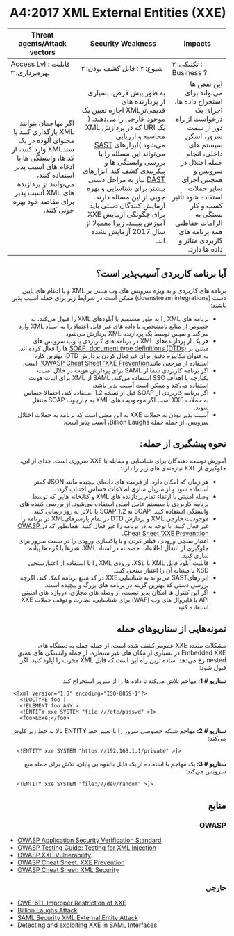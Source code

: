 # <div dir="rtl" align="right">A4:2017 XML External Entities (XXE)</div> 

| Threat agents/Attack vectors | Security Weakness           | Impacts               |
| -- | -- | -- |
| Access Lvl : قابلیت بهره‌برداری: ۳ | شیوع: ۲ : قابل کشف بودن: ۳ | تکنیکی: ۳ : Business ? |
| <div dir="rtl" align="right">اگر مهاجمان بتوانند XML بارگذاری کنند یا محتوای آلوده در یک سندXML  وارد کنند، از کد ها، وابستگی ها یا ادغام های آسیب پذیر استفاده کنند، می‌توانند از پردازنده های XML آسیب پذیر برای مقاصد خود بهره جویی کنند.</div> | <div dir="rtl" align="right"> به طور پیش فرض، بسیاری از پردازنده های قدیمی‌ترXML  اجازه تعیین یک موجود خارجی را می‌دهند. ( یک URI  که در پردازش XML  محاسبه و ارزیابی می‌شود.)ابزارهای <a href="https://owasp.org/www-community/Source_Code_Analysis_Tools">SAST</a> می‌تواند این مسئله را با بررسی وابستگی ها و پیکربندی کشف کند. ابزارهای <a href="https://owasp.org/www-community/Vulnerability_Scanning_Tools">DAST</a> نیاز به مراحل دستی بیشتر برای شناسایی و بهره جویی از این مسئله دارند. آزمایش کنندگان دستی باید برای چگونگی آزمایش XXE آموزش ببینند، زیرا معمولا از سال 2017 آزمایش نشده اند.</div> | <div dir="rtl" align="right">این نقص ها می‌تواند برای استخراج داده ها، اجرای یک درخواست از راه دور از سمت سرور، اسکن سیستم های داخلی، انجام حمله اختلال در سرویس و همچنین اجرای سایر حملات استفاده شود.تأثیر کسب و کار بستگی به الزامات حفاظتی همه برنامه های کاربردی متاثر و داده ها دارد.</div> |

## <div dir="rtl" align="right">آیا برنامه کاربردی آسیب‌پذیر است؟</div>

<p dir="rtl" align="right">برنامه های کاربردی و به ویژه سرویس های وب مبتنی بر XML و یا ادغام های پایین دست (downstream integrations) ممکن است در شرایط زیر برای حمله آسیب پذیر باشند:</p>

<ul dir="rtl" align="right">
  <li>
    برنامه های XML را به طور مستقیم یا آپلودهای XML را قبول می‌کند، به خصوص از منابع نامشخص، یا داده های غیر قابل اعتماد را به اسناد XML وارد می‌کند و سپس توسط یک پردازنده XML پردازش می‌شود.
  </li>
  <li>
    هر یک از پردازنده‌های XML در برنامه های کاربردی یا وب سرویس های مبتنی بر <a href="https://en.wikipedia.org/wiki/Document_type_definition">SOAP، document type definitions (DTDs)</a> ها را فعال کرده اند. به عنوان مکانیزم دقیق برای غیرفعال کردن پردازش DTD، بهترین کار، استفاده از مرجعی مانند<a href="https://cheatsheetseries.owasp.org/cheatsheets/XML_External_Entity_Prevention_Cheat_Sheet.html">OWASP Cheat Sheet 'XXE Prevention'</a>. است.
</li>
  <li>اگر برنامه کاربردی شما از SAML برای پردازش هویت در خلال امنیت یکپارچه یا اهداف SSO استفاده می‌کند. SAML از XML برای اثبات هویت استفاده می‌کند و ممکن است آسیب پذیر باشد.
</li>
  <li>اگر برنامه کاربردی از SOAP قبل از نسخه 1.2 استفاده کند، احتمالا حساس به حملات XXE است اگر موجودیت های XML به چارچوب SOAP منتقل شوند.</li>
  <li>آسیب پذیر بودن به حملات XXE به این معنی است که برنامه به حملات اختلال سرویس، از جمله حمله Billion Laughs، آسیب پذیر است.</li>
</ul>

## <div dir="rtl" align="right">نحوه پیشگیری از حمله:</div>

<p dir="rtl" align="right">آموزش توسعه دهندگان برای شناسایی و مقابله با XXE ضروری است. جدای از این، جلوگیری از XXE نیازمندی های زیر را دارد:</p>

<ul dir="rtl" align="right">
  <li>هر زمان که امکان دارد، از فرمت های داده‌ای پیچیده مانند JSON کمتر استفاده شود و از سریال سازی اطلاعات حساس اجتناب گردد.</li>
  <li>وصله امنیتی یا ارتقاء تمام پردازنده های XML و کتابخانه هایی که توسط برنامه کاربردی یا سیستم عامل اصلی استفاده می‌شود. از بررسی کننده های وابستگی استفاده کنید. SOAP به SOAP 1.2 یا بالاتر به روز رسانی کنید.
  </li>
  <li>
    موجودیت خارجی XML و پردازش DTD در تمام پارسرهایXML  در برنامه را غیر فعال کنید، با توجه به در برنامه را غیر فعال کنید، همانطور که در<a href="https://cheatsheetseries.owasp.org/cheatsheets/XML_External_Entity_Prevention_Cheat_Sheet.html"> OWASP Cheat Sheet 'XXE  Preventtion</a>.
  </li>
  <li>اعتبار سنجی ورودی، فیلتر کردن و یا پاکسازی ورودی را در سمت سرور برای جلوگیری از انتقال اطلاعات خصمانه در اسناد XML، هدرها یا گره ها پیاده سازی کنید.</li>
  <li>قابلیت آپلود فایل XML یا XSL، ورودی XML را با استفاده از اعتبارسنجی XSD یا مشابه آن را اعتبار سنجی کنید.</li>
  <li>ابزارهایSAST می‌تواند به شناسایی XXE در کد منبع برنامه کمک کند، اگرچه بررسی دستی کد بهترین گزینه در برنامه های بزرگ و پیچیده است.</li>
  <li>اگر این کنترل ها امکان پذیر نیست، از وصله های مجازی، دروازه های امنیتی  API یا فایروال های وب (WAF) برای شناسایی، نظارت و توقف حملات XXE استفاده کنید. </li>
</ul>

## <div dir="rtl" align="right">نمونه‌هایی از سناریوهای حمله</div>

<p dir="rtl" align="right">مشکلات متعدد XXE عمومی‌کشف شده است، از جمله حمله به دستگاه های Embedded XXE در بسیاری از مکان های غیر منتظره، از جمله وابستگی های عمیق nested رخ می‌دهد. ساده ترین راه این است که فایل XML مخرب را آپلود کنید، اگر قبول شود:</p>

<p dir="rtl" align="right"><strong>سناریو # 1: </strong>مهاجم تلاش می‌کند تا داده ها را از سرور استخراج کند:</p>

```
  <?xml version="1.0" encoding="ISO-8859-1"?>
    <!DOCTYPE foo [
    <!ELEMENT foo ANY >
    <!ENTITY xxe SYSTEM "file:///etc/passwd" >]>
    <foo>&xxe;</foo>
```

<p dir="rtl" align="right"><strong>سناریو # 2: </strong>مهاجم شبکه خصوصی سرور را با تغییر خط ENTITY بالا به خط زیر کاوش می‌کند:</p>

```
   <!ENTITY xxe SYSTEM "https://192.168.1.1/private" >]>
```
<p dir="rtl" align="right"><strong>سناریو # 3: </strong>یک مهاجم با استفاده از یک فایل بالقوه بی پایان، تلاش برای حمله منع سرویس می‌کند:</p>

```
   <!ENTITY xxe SYSTEM "file:///dev/random" >]>
```

## <div dir="rtl" align="right">منابع</div>

### <div dir="rtl" align="right">OWASP</div>

- [OWASP Application Security Verification Standard](https://github.com/OWASP/ASVS/blob/v4.0.2/4.0/en/0x11-V2-Authentication.md)
- [OWASP Testing Guide: Testing for XML Injection](https://owasp.org/www-project-web-security-testing-guide/latest/4-Web_Application_Security_Testing/07-Input_Validation_Testing/07-Testing_for_XML_Injection)
- [OWASP XXE Vulnerability](https://owasp.org/www-community/vulnerabilities/XML_External_Entity_(XXE)_Processing)
- [OWASP Cheat Sheet: XXE Prevention](https://cheatsheetseries.owasp.org/cheatsheets/XML_External_Entity_Prevention_Cheat_Sheet.html)
- [OWASP Cheat Sheet: XML Security](https://cheatsheetseries.owasp.org/cheatsheets/XML_Security_Cheat_Sheet.html)

### <div dir="rtl" align="right">خارجی</div> 

- [CWE-611: Improper Restriction of XXE](https://cwe.mitre.org/data/definitions/611.html)
- [Billion Laughs Attack](https://en.wikipedia.org/wiki/Billion_laughs_attack)
- [SAML Security XML External Entity Attack](https://secretsofappsecurity.blogspot.tw/2017/01/saml-security-xml-external-entity-attack.html)
- [Detecting and exploiting XXE in SAML Interfaces](https://web-in-security.blogspot.tw/2014/11/detecting-and-exploiting-xxe-in-saml.html)
